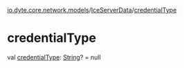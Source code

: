 [io.dyte.core.network.models](../index.md)/[IceServerData](index.md)/[credentialType](credential-type.md)

# credentialType


val [credentialType](credential-type.md): [String](https://kotlinlang.org/api/latest/jvm/stdlib/kotlin/-string/index.html)? = null
